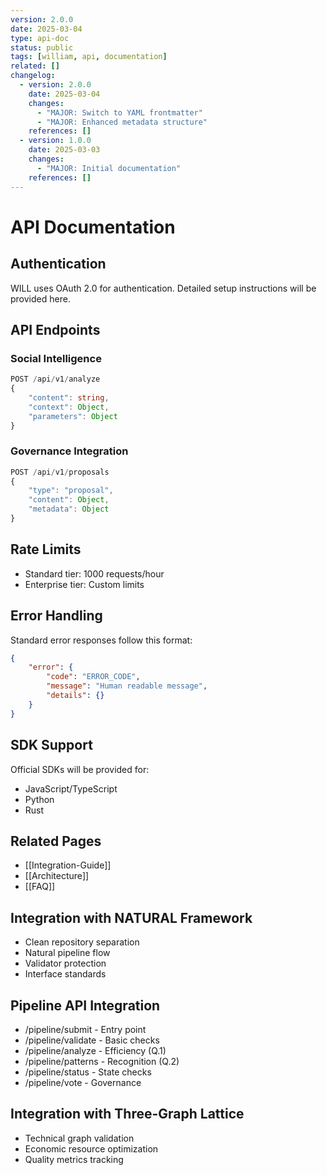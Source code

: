 ```yaml
---
version: 2.0.0
date: 2025-03-04
type: api-doc
status: public
tags: [william, api, documentation]
related: []
changelog:
  - version: 2.0.0
    date: 2025-03-04
    changes:
      - "MAJOR: Switch to YAML frontmatter"
      - "MAJOR: Enhanced metadata structure"
    references: []
  - version: 1.0.0
    date: 2025-03-03
    changes:
      - "MAJOR: Initial documentation"
    references: []
---
```

# API Documentation

## Authentication

WILL uses OAuth 2.0 for authentication. Detailed setup instructions will be provided here.

## API Endpoints

### Social Intelligence

```typescript
POST /api/v1/analyze
{
    "content": string,
    "context": Object,
    "parameters": Object
}
```

### Governance Integration

```typescript
POST /api/v1/proposals
{
    "type": "proposal",
    "content": Object,
    "metadata": Object
}
```

## Rate Limits

- Standard tier: 1000 requests/hour
- Enterprise tier: Custom limits

## Error Handling

Standard error responses follow this format:
```json
{
    "error": {
        "code": "ERROR_CODE",
        "message": "Human readable message",
        "details": {}
    }
}
```

## SDK Support

Official SDKs will be provided for:
- JavaScript/TypeScript
- Python
- Rust

## Related Pages
- [[Integration-Guide]]
- [[Architecture]]
- [[FAQ]]


## Integration with NATURAL Framework
- Clean repository separation
- Natural pipeline flow
- Validator protection
- Interface standards

## Pipeline API Integration
- /pipeline/submit - Entry point
- /pipeline/validate - Basic checks
- /pipeline/analyze - Efficiency (Q.1)
- /pipeline/patterns - Recognition (Q.2)
- /pipeline/status - State checks
- /pipeline/vote - Governance

## Integration with Three-Graph Lattice
- Technical graph validation
- Economic resource optimization
- Quality metrics tracking